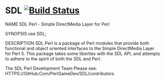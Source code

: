 # SDL [![Build Status](https://travis-ci.org/PerlGameDev/SDL.svg?branch=master)](https://travis-ci.org/PerlGameDev/SDL)

NAME
    SDL Perl - Simple DirectMedia Layer for Perl

SYNOPSIS
    use SDL;

DESCRIPTION
    SDL Perl is a package of Perl modules that provide both functional and
    object oriented interfaces to the Simple DirectMedia Layer for Perl 5.
    This package takes some liberties with the SDL API, and attempts to adhere
    to the spirit of both the SDL and Perl.

The SDL Perl Development Team
    Please see: HTTPS://GitHub.Com/PerlGameDev/SDL/contributors


